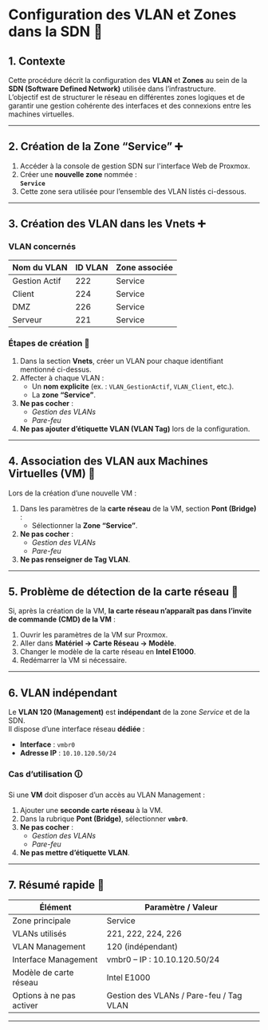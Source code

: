 # Configuration des VLAN et Zones dans la SDN 🔧

## 1. Contexte
Cette procédure décrit la configuration des **VLAN** et **Zones** au sein de la **SDN (Software Defined Network)** utilisée dans l’infrastructure.  
L’objectif est de structurer le réseau en différentes zones logiques et de garantir une gestion cohérente des interfaces et des connexions entre les machines virtuelles.

---

## 2. Création de la Zone “Service” ➕

1. Accéder à la console de gestion SDN sur l'interface Web de Proxmox.
2. Créer une **nouvelle zone** nommée :  
   **`Service`**  
3. Cette zone sera utilisée pour l’ensemble des VLAN listés ci-dessous.

---

## 3. Création des VLAN dans les Vnets ➕

### VLAN concernés 
| Nom du VLAN     | ID VLAN | Zone associée |
|-----------------|----------|---------------|
| Gestion Actif   | 222      | Service       |
| Client          | 224      | Service       |
| DMZ             | 226      | Service       |
| Serveur         | 221      | Service       |

### Étapes de création 📝
1. Dans la section **Vnets**, créer un VLAN pour chaque identifiant mentionné ci-dessus.  
2. Affecter à chaque VLAN :
    - Un **nom explicite** (ex. : `VLAN_GestionActif`, `VLAN_Client`, etc.).  
    - La **zone “Service”**.  
3. **Ne pas cocher** :
    - *Gestion des VLANs*  
    - *Pare-feu*  
4. **Ne pas ajouter d’étiquette VLAN (VLAN Tag)** lors de la configuration.

---

## 4. Association des VLAN aux Machines Virtuelles (VM) 🔗

Lors de la création d’une nouvelle VM :

1. Dans les paramètres de la **carte réseau** de la VM, section **Pont (Bridge)** :
    - Sélectionner la **Zone “Service”**.  
2. **Ne pas cocher** :
    - *Gestion des VLANs*  
    - *Pare-feu*   
3. **Ne pas renseigner de Tag VLAN**.  

---

## 5. Problème de détection de la carte réseau 🔴

Si, après la création de la VM, **la carte réseau n’apparaît pas dans l’invite de commande (CMD) de la VM** :

1. Ouvrir les paramètres de la VM sur Proxmox.  
2. Aller dans **Matériel → Carte Réseau → Modèle**.  
3. Changer le modèle de la carte réseau en **Intel E1000**.  
4. Redémarrer la VM si nécessaire.  

---

## 6. VLAN indépendant

Le **VLAN 120 (Management)** est **indépendant** de la zone *Service* et de la SDN.  
Il dispose d’une interface réseau **dédiée** :  
- **Interface** : `vmbr0`  
- **Adresse IP** : `10.10.120.50/24`  

### Cas d’utilisation 🛈
Si une **VM** doit disposer d’un accès au VLAN Management :

1. Ajouter une **seconde carte réseau** à la VM.  
2. Dans la rubrique **Pont (Bridge)**, sélectionner **`vmbr0`**.  
3. **Ne pas cocher** :
    - *Gestion des VLANs*  
    - *Pare-feu*  
4. **Ne pas mettre d’étiquette VLAN**.  

---

## 7. Résumé rapide 📌

| Élément                  | Paramètre / Valeur                     |
|--------------------------|----------------------------------------|
| Zone principale          | Service                                |
| VLANs utilisés           | 221, 222, 224, 226                     |
| VLAN Management          | 120 (indépendant)                      |
| Interface Management     | vmbr0 – IP : 10.10.120.50/24           |
| Modèle de carte réseau   | Intel E1000                            |
| Options à ne pas activer | Gestion des VLANs / Pare-feu / Tag VLAN |

---
